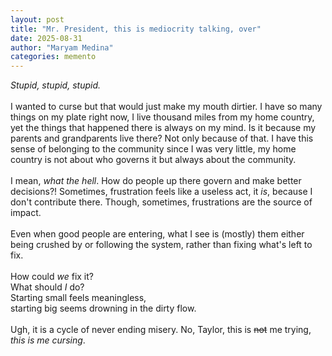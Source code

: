 ```yaml
---
layout: post
title: "Mr. President, this is mediocrity talking, over"
date: 2025-08-31
author: "Maryam Medina"
categories: memento
---
```



*Stupid, stupid, stupid.*<br> 
<br>
I wanted to curse but that would just make my mouth dirtier. I have so many things on my plate right now, I live thousand miles from my home country, yet the things that happened there is always on my mind. Is it because my parents and grandparents live there? Not only because of that. I have this sense of belonging to the community since I was very little, my home country is not about who governs it but always about the community.<br>
<br>
I mean, *what the hell*. How do people up there govern and make better decisions?! Sometimes, frustration feels like a useless act, it *is*, because I don't contribute there. Though, sometimes, frustrations are the source of impact.<br>
<br>
Even when good people are entering, what I see is (mostly) them either being crushed by or following the system, rather than fixing what's left to fix.<br>
<br>
How could *we* fix it? <br>
What should *I* do? <br>
Starting small feels meaningless, <br>
starting big seems drowning in the dirty flow.<br>
<br>
Ugh, it is a cycle of never ending misery. No, Taylor, this is ~~not~~ me trying, *this is me cursing*.